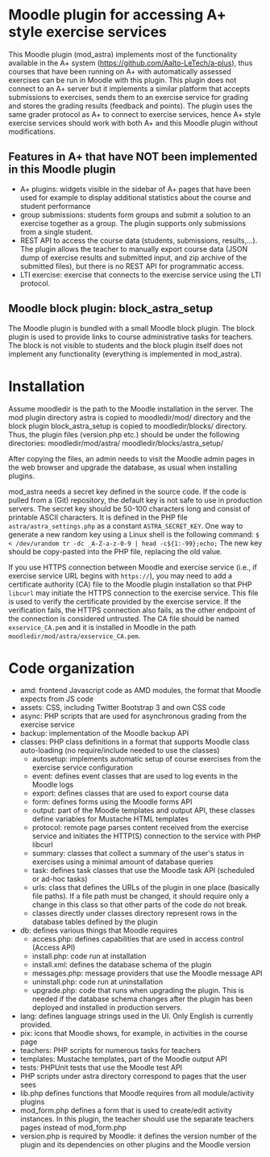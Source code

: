 Moodle plugin for accessing A+ style exercise services
======================================================

This Moodle plugin (mod_astra) implements most of the functionality
available in the A+ system (https://github.com/Aalto-LeTech/a-plus), thus
courses that have been running on A+ with automatically assessed exercises can
be run in Moodle with this plugin. This plugin does not connect to an A+ server
but it implements a similar platform that accepts submissions to exercises,
sends them to an exercise service for grading and stores the grading results
(feedback and points). The plugin uses the same grader protocol as A+ to connect
to exercise services, hence A+ style exercise services should work with both A+
and this Moodle plugin without modifications.

Features in A+ that have NOT been implemented in this Moodle plugin
-------------------------------------------------------------------

- A+ plugins: widgets visible in the sidebar of A+ pages that have been used
  for example to display additional statistics about the course and student
  performance
- group submissions: students form groups and submit a solution to an exercise
  together as a group. The plugin supports only submissions from a single student.
- REST API to access the course data (students, submissions, results,...).
  The plugin allows the teacher to manually export course data (JSON dump of
  exercise results and submitted input, and zip archive of the submitted files),
  but there is no REST API for programmatic access.
- LTI exercise: exercise that connects to the exercise service using the LTI protocol.


Moodle block plugin: block_astra_setup
-------------------------------------------

The Moodle plugin is bundled with a small Moodle block plugin. The block plugin
is used to provide links to course administrative tasks for teachers. The block
is not visible to students and the block plugin itself does not implement any
functionality (everything is implemented in mod_astra).


Installation
============

Assume moodledir is the path to the Moodle installation in the server.
The mod plugin directory astra is copied to moodledir/mod/ directory and
the block plugin block_astra_setup is copied to moodledir/blocks/ directory.
Thus, the plugin files (version.php etc.) should be under the following directories:
moodledir/mod/astra/
moodledir/blocks/astra_setup/

After copying the files, an admin needs to visit the Moodle admin pages
in the web browser and upgrade the database, as usual when installing plugins.

mod_astra needs a secret key defined in the source code. If the code is
pulled from a (Git) repository, the default key is not safe to use in production
servers. The secret key should be 50-100 characters long and consist of printable
ASCII characters. It is defined in the PHP file `astra/astra_settings.php`
as a constant `ASTRA_SECRET_KEY`. One way to generate a new random key using
a Linux shell is the following command: 
`$ < /dev/urandom tr -dc _A-Z-a-z-0-9 | head -c${1:-99};echo;`
The new key should be copy-pasted into the PHP file, replacing the old value.

If you use HTTPS connection between Moodle and exercise service (i.e., if exercise
service URL begins with `https://`), you may need to add a certificate authority (CA)
file to the Moodle plugin installation so that PHP `libcurl` may initiate the
HTTPS connection to the exercise service. This file is used to verify the certificate
provided by the exercise service. If the verification fails, the HTTPS connection
also fails, as the other endpoint of the connection is considered untrusted.
The CA file should be named `exservice_CA.pem` and it is installed in Moodle
in the path `moodledir/mod/astra/exservice_CA.pem`.


Code organization
=================

- amd: frontend Javascript code as AMD modules, the format that Moodle expects
  from JS code
- assets: CSS, including Twitter Bootstrap 3 and own CSS code
- async: PHP scripts that are used for asynchronous grading from the exercise service
- backup: implementation of the Moodle backup API
- classes: PHP class definitions in a format that supports Moodle class auto-loading
  (no require/include needed to use the classes)
  * autosetup: implements automatic setup of course exercises from the exercise
    service configuration
  * event: defines event classes that are used to log events in the Moodle logs
  * export: defines classes that are used to export course data
  * form: defines forms using the Moodle forms API
  * output: part of the Moodle templates and output API, these classes define
    variables for Mustache HTML templates
  * protocol: remote page parses content received from the exercise service and
    initiates the HTTP(S) connection to the service with PHP libcurl
  * summary: classes that collect a summary of the user's status in exercises using
    a minimal amount of database queries
  * task: defines task classes that use the Moodle task API (scheduled or ad-hoc tasks)
  * urls: class that defines the URLs of the plugin in one place (basically file paths).
    If a file path must be changed, it should require only a change in this class
    so that other parts of the code do not break.
  * classes directly under classes directory represent rows in the database tables
    defined by the plugin
- db: defines various things that Moodle requires
  * access.php: defines capabilities that are used in access control (Access API)
  * install.php: code run at installation
  * install.xml: defines the database schema of the plugin
  * messages.php: message providers that use the Moodle message API
  * uninstall.php: code run at uninstallation
  * upgrade.php: code that runs when upgrading the plugin. This is needed
    if the database schema changes after the plugin has been deployed and
    installed in production servers.
- lang: defines language strings used in the UI. Only English is currently provided.
- pix: icons that Moodle shows, for example, in activities in the course page
- teachers: PHP scripts for numerous tasks for teachers
- templates: Mustache templates, part of the Moodle output API
- tests: PHPUnit tests that use the Moodle test API
- PHP scripts under astra directory correspond to pages that the user sees
- lib.php defines functions that Moodle requires from all module/activity plugins
- mod_form.php defines a form that is used to create/edit activity instances.
  In this plugin, the teacher should use the separate teachers pages instead of
  mod_form.php
- version.php is required by Moodle: it defines the version number of the plugin and
  its dependencies on other plugins and the Moodle version
